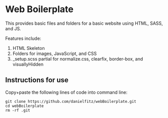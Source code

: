 # Web Boilerplate

This provides basic files and folders for a basic website using HTML, SASS, and JS.

Features include:
1. HTML Skeleton
2. Folders for images, JavaScript, and CSS
3. _setup.scss partial for normalize.css, clearfix, border-box, and visuallyHidden

## Instructions for use

Copy+paste the following lines of code into command line:

```
git clone https://github.com/danielfitz/webBoilerplate.git
cd webBoilerplate
rm -rf .git
```
